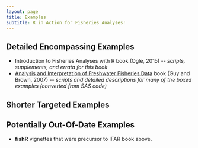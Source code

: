 ```yaml
---
layout: page
title: Examples
subtitle: R in Action for Fisheries Analyses!
---
```


## Detailed Encompassing Examples
* Introduction to Fisheries Analyses with R book (Ogle, 2015) -- *scripts, supplements, and errata for this book*
* [Analysis and Interpretation of Freshwater Fisheries Data](http://droglenc.github.io/aiffd2007/) book (Guy and Brown, 2007) -- *scripts and detailed descriptions for many of the boxed examples (converted from SAS code)*

## Shorter Targeted Examples


## Potentially Out-Of-Date Examples
* **fishR** vignettes that were precursor to IFAR book above.
